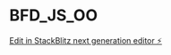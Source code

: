 # BFD_JS_OO

[Edit in StackBlitz next generation editor ⚡️](https://stackblitz.com/~/github.com/ArthurXimenesOliveira/BFD_JS_OO)